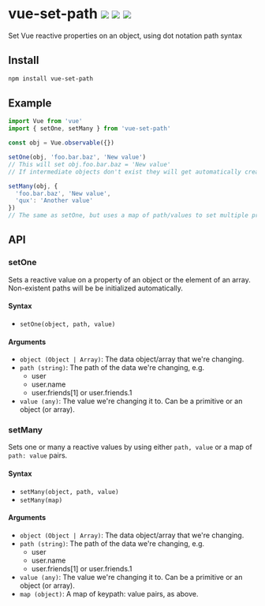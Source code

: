 # vue-set-path <a href="https://npm.im/vue-set-path"><img src="https://badgen.net/npm/v/vue-set-path"></a> ![](https://img.badgesize.io/kouts/vue-set-path/main/dist/umd/vueSetPath.min.js.svg) ![](https://img.badgesize.io/kouts/vue-set-path/main/dist/umd/vueSetPath.min.js.svg?compression=gzip)

Set Vue reactive properties on an object, using dot notation path syntax

## Install

```sh
npm install vue-set-path
```

## Example

```js
import Vue from 'vue'
import { setOne, setMany } from 'vue-set-path'

const obj = Vue.observable({})

setOne(obj, 'foo.bar.baz', 'New value')
// This will set obj.foo.bar.baz = 'New value'
// If intermediate objects don't exist they will get automatically created

setMany(obj, {
  'foo.bar.baz', 'New value',
  'qux': 'Another value'
})
// The same as setOne, but uses a map of path/values to set multiple properties

```

## API

### setOne

Sets a reactive value on a property of an object or the element of an array.  
Non-existent paths will be be initialized automatically.

#### Syntax

- `setOne(object, path, value)`

#### Arguments

- `object (Object | Array)`: The data object/array that we're changing.
- `path (string)`: The path of the data we're changing, e.g.
  - user
  - user.name
  - user.friends[1] or user.friends.1
- `value (any)`: The value we're changing it to. Can be a primitive or an object (or array).

### setMany

Sets one or many a reactive values by using either `path, value` or a map of `path: value` pairs.

#### Syntax

- `setMany(object, path, value)`
- `setMany(map)`

#### Arguments

- `object (Object | Array)`: The data object/array that we're changing.
- `path (string)`: The path of the data we're changing, e.g.
  - user
  - user.name
  - user.friends[1] or user.friends.1
- `value (any)`: The value we're changing it to. Can be a primitive or an object (or array).
- `map (object)`: A map of keypath: value pairs, as above.